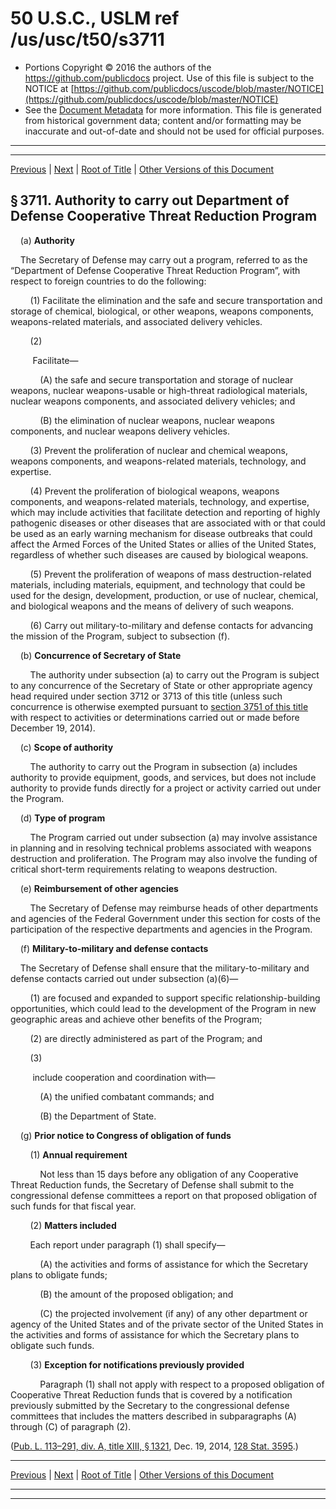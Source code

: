 ---
---

# 50 U.S.C., USLM ref /us/usc/t50/s3711

* Portions Copyright © 2016 the authors of the https://github.com/publicdocs project.
  Use of this file is subject to the NOTICE at [https://github.com/publicdocs/uscode/blob/master/NOTICE](https://github.com/publicdocs/uscode/blob/master/NOTICE)
* See the [Document Metadata](././../../../../..//README.md) for more information.
  This file is generated from historical government data; content and/or formatting may be inaccurate and out-of-date and should not be used for official purposes.

----------
----------

[Previous](./../../../../..//us/usc/t50/ch48/schI/m__us_usc_t50_ch48_schI.md) | [Next](./../../../../..//us/usc/t50/ch48/schI/m__us_usc_t50_s3712.md) | [Root of Title](./../../../../../) | [Other Versions of this Document](https://publicdocs.github.io/go/links?ns=uslm&ref=%2Fus%2Fusc%2Ft50%2Fs3711)

## § 3711. Authority to carry out Department of Defense Cooperative Threat Reduction Program

    (a) __Authority__ 

    The Secretary of Defense may carry out a program, referred to as the “Department of Defense Cooperative Threat Reduction Program”, with respect to foreign countries to do the following:

        (1) Facilitate the elimination and the safe and secure transportation and storage of chemical, biological, or other weapons, weapons components, weapons-related materials, and associated delivery vehicles.

        (2)

         Facilitate—

            (A) the safe and secure transportation and storage of nuclear weapons, nuclear weapons-usable or high-threat radiological materials, nuclear weapons components, and associated delivery vehicles; and

            (B) the elimination of nuclear weapons, nuclear weapons components, and nuclear weapons delivery vehicles.

        (3) Prevent the proliferation of nuclear and chemical weapons, weapons components, and weapons-related materials, technology, and expertise.

        (4) Prevent the proliferation of biological weapons, weapons components, and weapons-related materials, technology, and expertise, which may include activities that facilitate detection and reporting of highly pathogenic diseases or other diseases that are associated with or that could be used as an early warning mechanism for disease outbreaks that could affect the Armed Forces of the United States or allies of the United States, regardless of whether such diseases are caused by biological weapons.

        (5) Prevent the proliferation of weapons of mass destruction-related materials, including materials, equipment, and technology that could be used for the design, development, production, or use of nuclear, chemical, and biological weapons and the means of delivery of such weapons.

        (6) Carry out military-to-military and defense contacts for advancing the mission of the Program, subject to subsection (f).

    (b) __Concurrence of Secretary of State__ 

        The authority under subsection (a) to carry out the Program is subject to any concurrence of the Secretary of State or other appropriate agency head required under section 3712 or 3713 of this title (unless such concurrence is otherwise exempted pursuant to [section 3751 of this title][/us/usc/t50/s3751] with respect to activities or determinations carried out or made before December 19, 2014).

    (c) __Scope of authority__ 

        The authority to carry out the Program in subsection (a) includes authority to provide equipment, goods, and services, but does not include authority to provide funds directly for a project or activity carried out under the Program.

    (d) __Type of program__ 

        The Program carried out under subsection (a) may involve assistance in planning and in resolving technical problems associated with weapons destruction and proliferation. The Program may also involve the funding of critical short-term requirements relating to weapons destruction.

    (e) __Reimbursement of other agencies__ 

        The Secretary of Defense may reimburse heads of other departments and agencies of the Federal Government under this section for costs of the participation of the respective departments and agencies in the Program.

    (f) __Military-to-military and defense contacts__ 

    The Secretary of Defense shall ensure that the military-to-military and defense contacts carried out under subsection (a)(6)—

        (1) are focused and expanded to support specific relationship-building opportunities, which could lead to the development of the Program in new geographic areas and achieve other benefits of the Program;

        (2) are directly administered as part of the Program; and

        (3)

         include cooperation and coordination with—

            (A) the unified combatant commands; and

            (B) the Department of State.

    (g) __Prior notice to Congress of obligation of funds__ 

        (1) __Annual requirement__ 

            Not less than 15 days before any obligation of any Cooperative Threat Reduction funds, the Secretary of Defense shall submit to the congressional defense committees a report on that proposed obligation of such funds for that fiscal year.

        (2) __Matters included__ 

        Each report under paragraph (1) shall specify—

            (A) the activities and forms of assistance for which the Secretary plans to obligate funds;

            (B) the amount of the proposed obligation; and

            (C) the projected involvement (if any) of any other department or agency of the United States and of the private sector of the United States in the activities and forms of assistance for which the Secretary plans to obligate such funds.

        (3) __Exception for notifications previously provided__ 

            Paragraph (1) shall not apply with respect to a proposed obligation of Cooperative Threat Reduction funds that is covered by a notification previously submitted by the Secretary to the congressional defense committees that includes the matters described in subparagraphs (A) through (C) of paragraph (2).

([Pub. L. 113–291, div. A, title XIII, § 1321][/us/pl/113/291/s1321], Dec. 19, 2014, [128 Stat. 3595][/us/stat/128/3595].)

----------

[Previous](./../../../../..//us/usc/t50/ch48/schI/m__us_usc_t50_ch48_schI.md) | [Next](./../../../../..//us/usc/t50/ch48/schI/m__us_usc_t50_s3712.md) | [Root of Title](./../../../../../) | [Other Versions of this Document](https://publicdocs.github.io/go/links?ns=uslm&ref=%2Fus%2Fusc%2Ft50%2Fs3711)

----------
----------

[/us/usc/t50/s3751]: https://publicdocs.github.io/go/links?ns=uslm&ref=%2Fus%2Fusc%2Ft50%2Fs3751
[/us/pl/113/291/s1321]: https://publicdocs.github.io/go/links?ns=uslm&ref=%2Fus%2Fpl%2F113%2F291%2Fs1321
[/us/stat/128/3595]: https://publicdocs.github.io/go/links?ns=uslm&ref=%2Fus%2Fstat%2F128%2F3595


